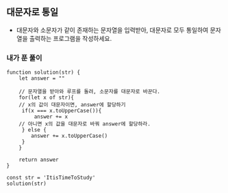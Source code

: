## 대문자로 통일
- 대문자와 소문자가 같이 존재하는 문자열을 입력받아, 대문자로 모두 통일하여 문자열을 출력하는 프로그램을 작성하세요.

### 내가 푼 풀이 
```
function solution(str) {
    let answer = ""

    // 문자열을 받아와 루프를 돌려, 소문자를 대문자로 바꾼다.
    for(let x of str){
    // x의 값이 대문자이면, answer에 할당하기
     if(x === x.toUpperCase()){
         answer += x
    // 아니면 x의 값을 대문자로 바꿔 answer에 할당하라.
     } else {
        answer += x.toUpperCase()
     }
    }
 
    return answer
}

const str = 'ItisTimeToStudy'
solution(str)
```
